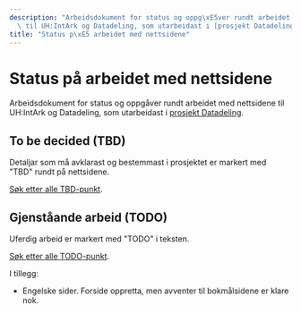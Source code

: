 ```yaml
---
description: "Arbeidsdokument for status og oppg\xE5ver rundt arbeidet med nettsidene\
  \ til UH:IntArk og Datadeling, som utarbeidast i [prosjekt Datadeling](https://www.unit.no/prosjekter/datadeling-i-hoyere-utdanning-og-forskning)."
title: "Status p\xE5 arbeidet med nettsidene"
---
```


# Status på arbeidet med nettsidene

Arbeidsdokument for status og oppgåver rundt arbeidet med nettsidene til UH:IntArk og Datadeling, som utarbeidast i [prosjekt Datadeling](https://www.unit.no/prosjekter/datadeling-i-hoyere-utdanning-og-forskning).

## To be decided (TBD)


Detaljar som må avklarast og bestemmast i prosjektet er markert med "TBD" rundt på nettsidene.


[Søk etter alle TBD-punkt](https://www.usit.uio.no/prosjekter/datadeling/arbeidsomrader/integrasjonsarkitektur/dokumentasjon/?query=TBD&vrtx=search).


## Gjenståande arbeid (TODO)


Uferdig arbeid er markert med "TODO" i teksten.


[Søk etter alle TODO-punkt](https://www.usit.uio.no/prosjekter/datadeling/arbeidsomrader/integrasjonsarkitektur/dokumentasjon/?query=TODO&vrtx=search).


I tillegg:


* Engelske sider. Forside oppretta, men avventer til bokmålsidene er klare nok.